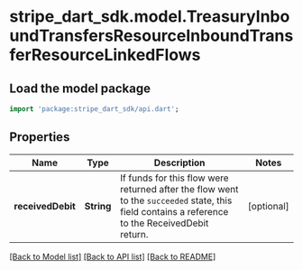 # stripe_dart_sdk.model.TreasuryInboundTransfersResourceInboundTransferResourceLinkedFlows

## Load the model package
```dart
import 'package:stripe_dart_sdk/api.dart';
```

## Properties
Name | Type | Description | Notes
------------ | ------------- | ------------- | -------------
**receivedDebit** | **String** | If funds for this flow were returned after the flow went to the `succeeded` state, this field contains a reference to the ReceivedDebit return. | [optional] 

[[Back to Model list]](../README.md#documentation-for-models) [[Back to API list]](../README.md#documentation-for-api-endpoints) [[Back to README]](../README.md)


